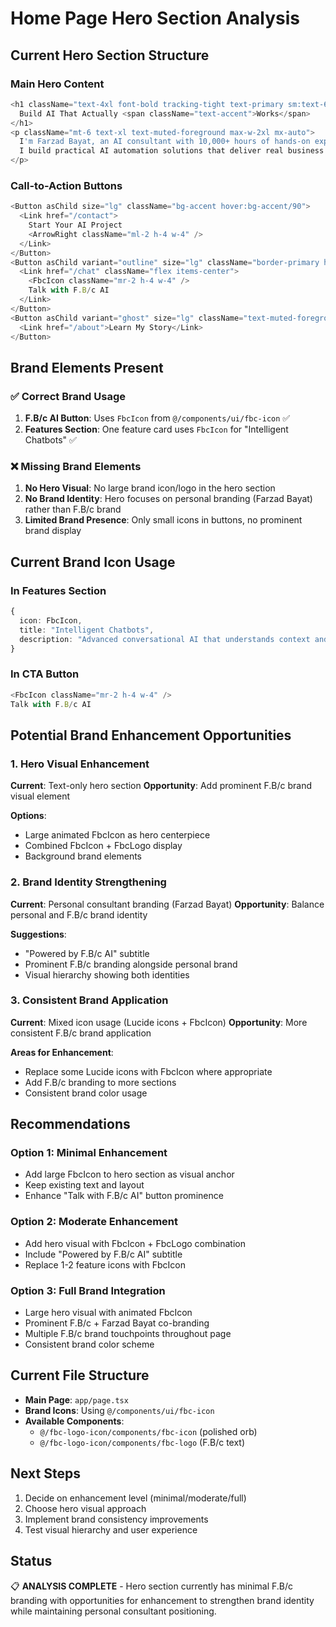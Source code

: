 # Home Page Hero Section Analysis

## Current Hero Section Structure

### Main Hero Content
```typescript
<h1 className="text-4xl font-bold tracking-tight text-primary sm:text-6xl">
  Build AI That Actually <span className="text-accent">Works</span>
</h1>
<p className="mt-6 text-xl text-muted-foreground max-w-2xl mx-auto">
  I'm Farzad Bayat, an AI consultant with 10,000+ hours of hands-on experience. 
  I build practical AI automation solutions that deliver real business results—not just hype.
</p>
```

### Call-to-Action Buttons
```typescript
<Button asChild size="lg" className="bg-accent hover:bg-accent/90">
  <Link href="/contact">
    Start Your AI Project
    <ArrowRight className="ml-2 h-4 w-4" />
  </Link>
</Button>
<Button asChild variant="outline" size="lg" className="border-primary hover:bg-primary/10">
  <Link href="/chat" className="flex items-center">
    <FbcIcon className="mr-2 h-4 w-4" />
    Talk with F.B/c AI
  </Link>
</Button>
<Button asChild variant="ghost" size="lg" className="text-muted-foreground hover:text-foreground">
  <Link href="/about">Learn My Story</Link>
</Button>
```

## Brand Elements Present

### ✅ Correct Brand Usage
1. **F.B/c AI Button**: Uses `FbcIcon` from `@/components/ui/fbc-icon` ✅
2. **Features Section**: One feature card uses `FbcIcon` for "Intelligent Chatbots" ✅

### ❌ Missing Brand Elements
1. **No Hero Visual**: No large brand icon/logo in the hero section
2. **No Brand Identity**: Hero focuses on personal branding (Farzad Bayat) rather than F.B/c brand
3. **Limited Brand Presence**: Only small icons in buttons, no prominent brand display

## Current Brand Icon Usage

### In Features Section
```typescript
{
  icon: FbcIcon,
  title: "Intelligent Chatbots",
  description: "Advanced conversational AI that understands context and delivers real value."
}
```

### In CTA Button
```typescript
<FbcIcon className="mr-2 h-4 w-4" />
Talk with F.B/c AI
```

## Potential Brand Enhancement Opportunities

### 1. Hero Visual Enhancement
**Current**: Text-only hero section
**Opportunity**: Add prominent F.B/c brand visual element

**Options**:
- Large animated FbcIcon as hero centerpiece
- Combined FbcIcon + FbcLogo display
- Background brand elements

### 2. Brand Identity Strengthening
**Current**: Personal consultant branding (Farzad Bayat)
**Opportunity**: Balance personal and F.B/c brand identity

**Suggestions**:
- "Powered by F.B/c AI" subtitle
- Prominent F.B/c branding alongside personal brand
- Visual hierarchy showing both identities

### 3. Consistent Brand Application
**Current**: Mixed icon usage (Lucide icons + FbcIcon)
**Opportunity**: More consistent F.B/c brand application

**Areas for Enhancement**:
- Replace some Lucide icons with FbcIcon where appropriate
- Add F.B/c branding to more sections
- Consistent brand color usage

## Recommendations

### Option 1: Minimal Enhancement
- Add large FbcIcon to hero section as visual anchor
- Keep existing text and layout
- Enhance "Talk with F.B/c AI" button prominence

### Option 2: Moderate Enhancement
- Add hero visual with FbcIcon + FbcLogo combination
- Include "Powered by F.B/c AI" subtitle
- Replace 1-2 feature icons with FbcIcon

### Option 3: Full Brand Integration
- Large hero visual with animated FbcIcon
- Prominent F.B/c + Farzad Bayat co-branding
- Multiple F.B/c brand touchpoints throughout page
- Consistent brand color scheme

## Current File Structure
- **Main Page**: `app/page.tsx`
- **Brand Icons**: Using `@/components/ui/fbc-icon`
- **Available Components**: 
  - `@/fbc-logo-icon/components/fbc-icon` (polished orb)
  - `@/fbc-logo-icon/components/fbc-logo` (F.B/c text)

## Next Steps
1. Decide on enhancement level (minimal/moderate/full)
2. Choose hero visual approach
3. Implement brand consistency improvements
4. Test visual hierarchy and user experience

## Status
📋 **ANALYSIS COMPLETE** - Hero section currently has minimal F.B/c branding with opportunities for enhancement to strengthen brand identity while maintaining personal consultant positioning.
